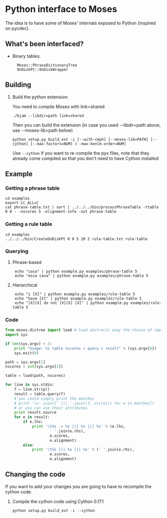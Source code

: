 # Python interface to Moses

The idea is to have some of Moses' internals exposed to Python (inspired on pycdec).

## What's been interfaced?

* Binary tables:

        Moses::PhraseDictionaryTree
        OnDiskPt::OnDiskWrapper

## Building

1.  Build the python extension: 

    You need to compile Moses with link=shared

        ./bjam --libdir=path link=shared

    Then you can build the extension (in case you used --libdir=path above, use --moses-lib=path below) 

        python setup.py build_ext -i [--with-cmph] [--moses-lib=PATH] [--cython] [--max-factors=NUM] [--max-kenlm-order=NUM]

    Use `--cython` if you want to re-compile the pyx files, note that they already come compiled so that you don't need to have Cython installed 

## Example

### Getting a phrase table

    cd examples
    export LC_ALL=C
    cat phrase-table.txt | sort | ../../../bin/processPhraseTable -ttable 0 0 - -nscores 5 -alignment-info -out phrase-table

### Getting a rule table

    cd examples
    ../../../bin/CreateOnDiskPt 0 0 5 20 2 rule-table.txt rule-table

### Querying

1. Phrase-based
    
        echo "casa" | python example.py examples/phrase-table 5
        echo "essa casa" | python example.py examples/phrase-table 5

2. Hierarchical

        echo "i [X]" | python example.py examples/rule-table 5
        echo "have [X]" | python example.py examples/rule-table 5
        echo "[X][X] do not [X][X] [X]" | python example.py examples/rule-table 5

### Code

```python
from moses.dictree import load # load abstracts away the choice of implementation by checking the available files
import sys

if len(sys.argv) < 2:
    print "Usage: %s table nscores < query > result" % (sys.argv[0])
    sys.exit(0)

path = sys.argv[1]
nscores = int(sys.argv[2])

table = load(path, nscores)

for line in sys.stdin:
    f = line.strip()
    result = table.query(f)
    # you could simply print the matches
    # print '\n'.join([' ||| '.join((f, str(e))) for e in matches])
    # or you can use their attributes
    print result.source
    for e in result:
        if e.lhs:
            print '\t%s -> %s ||| %s ||| %s' % (e.lhs, 
                    ' '.join(e.rhs), 
                    e.scores, 
                    e.alignment)
        else:
            print '\t%s ||| %s ||| %s' % (' '.join(e.rhs), 
                    e.scores, 
                    e.alignment)
```


## Changing the code

If you want to add your changes you are going to have to recompile the cython code.

1.  Compile the cython code using Cython 0.17.1

    
        python setup.py build_ext -i --cython
 
